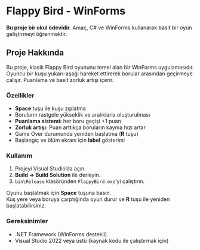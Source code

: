 # Flappy Bird - WinForms

**Bu proje bir okul ödevidir.** Amaç, C# ve WinForms kullanarak basit bir oyun geliştirmeyi öğrenmektir.

## Proje Hakkında

Bu proje, klasik Flappy Bird oyununu temel alan bir WinForms uygulamasıdır. Oyuncu bir kuşu yukarı-aşağı hareket ettirerek borular arasından geçirmeye çalışır. Puanlama ve basit zorluk artışı içerir.

### Özellikler

- **Space** tuşu ile kuşu zıplatma  
- Boruların rastgele yükseklik ve aralıklarla oluşturulması  
- **Puanlama sistemi:** her boru geçişi +1 puan  
- **Zorluk artışı:** Puan arttıkça boruların kayma hızı artar  
- Game Over durumunda yeniden başlatma (**R** tuşu)  
- Başlangıç ve ölüm ekranı için **label** gösterimi  

### Kullanım

1. Projeyi Visual Studio’da açın.  
2. **Build → Build Solution** ile derleyin.  
3. `bin\Release` klasöründen `FlappyBird.exe`’yi çalıştırın.  

Oyunu başlatmak için **Space** tuşuna basın.  
Kuş yere veya boruya çarptığında oyun durur ve **R** tuşu ile yeniden başlatabilirsiniz.

### Gereksinimler

- .NET Framework (WinForms destekli)  
- Visual Studio 2022 veya üstü (kaynak kodu ile çalıştırmak için)  
